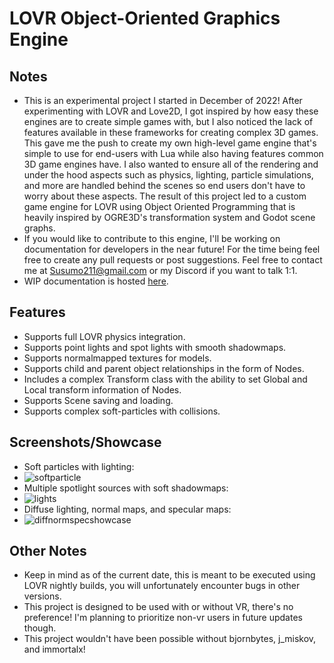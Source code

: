 # LOVR Object-Oriented Graphics Engine

## Notes
* This is an experimental project I started in December of 2022! After experimenting with LOVR and Love2D, I got inspired by how easy these engines are to create simple games with, but I also noticed the lack of features available in these frameworks for creating complex 3D games. This gave me the push to create my own high-level game engine that's simple to use for end-users with Lua while also having features common 3D game engines have. I also wanted to ensure all of the rendering and under the hood aspects such as physics, lighting, particle simulations, and more are handled behind the scenes so end users don't have to worry about these aspects. The result of this project led to a custom game engine for LOVR using Object Oriented Programming that is heavily inspired by OGRE3D's transformation system and Godot scene graphs.
* If you would like to contribute to this engine, I'll be working on documentation for developers in the near future! For the time being feel free to create any pull requests or post suggestions. Feel free to contact me at Susumo211@gmail.com or my Discord if you want to talk 1:1.
* WIP documentation is hosted [here](https://razorboot.github.io/LOVR-OOP-Graphics-Engine/documentation/home).

## Features
* Supports full LOVR physics integration.
* Supports point lights and spot lights with smooth shadowmaps.
* Supports normalmapped textures for models.
* Supports child and parent object relationships in the form of Nodes.
* Includes a complex Transform class with the ability to set Global and Local transform information of Nodes.
* Supports Scene saving and loading.
* Supports complex soft-particles with collisions.

## Screenshots/Showcase
* Soft particles with lighting:
* ![softparticle](https://razorboot.github.io/LOVR-OOP-Graphics-Engine/documentation/images/softparticle.png)
* Multiple spotlight sources with soft shadowmaps:
* ![lights](https://razorboot.github.io/LOVR-OOP-Graphics-Engine/documentation/images/lights.png)
* Diffuse lighting, normal maps, and specular maps:
* ![diffnormspecshowcase](https://razorboot.github.io/LOVR-OOP-Graphics-Engine/documentation/images/diffnormspecshowcase.png)

## Other Notes
* Keep in mind as of the current date, this is meant to be executed using LOVR nightly builds, you will unfortunately encounter bugs in other versions.
* This project is designed to be used with or without VR, there's no preference! I'm planning to prioritize non-vr users in future updates though.
* This project wouldn't have been possible without bjornbytes, j_miskov, and immortalx!